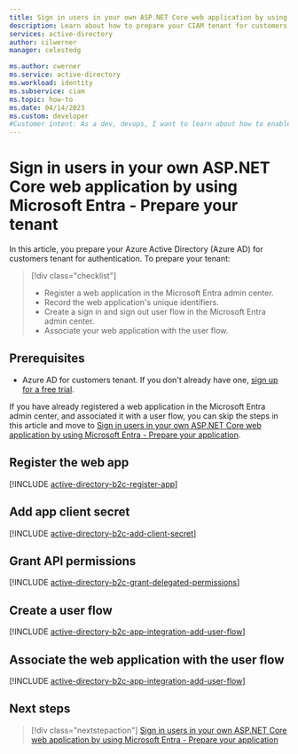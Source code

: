 ```yaml
---
title: Sign in users in your own ASP.NET Core web application by using Microsoft Entra - Prepare your tenant
description: Learn about how to prepare your CIAM tenant for customers to sign in users in your own ASP.NET Core web application by using Microsoft Entra.
services: active-directory
author: cilwerner
manager: celestedg

ms.author: cwerner
ms.service: active-directory
ms.workload: identity
ms.subservice: ciam
ms.topic: how-to
ms.date: 04/14/2023
ms.custom: developer
#Customer intent: As a dev, devops, I want to learn about how to enable authentication in my own ASP.NET Core web app with Azure Active Directory (Azure AD) for customers tenant
---
```


# Sign in users in your own ASP.NET Core web application by using Microsoft Entra - Prepare your tenant

In this article, you prepare your Azure Active Directory (Azure AD) for customers tenant for authentication. To prepare your tenant:

> [!div class="checklist"]
> * Register a web application in the Microsoft Entra admin center.
> * Record the web application's unique identifiers.
> * Create a sign in and sign out user flow in the Microsoft Entra admin center.
> * Associate your web application with the user flow.

## Prerequisites

- Azure AD for customers tenant. If you don't already have one, [sign up for a free trial](https://aka.ms/ciam-hub-free-trial).

If you have already registered a web application in the Microsoft Entra admin center, and associated it with a user flow, you can skip the steps in this article and move to [Sign in users in your own ASP.NET Core web application by using Microsoft Entra - Prepare your application](how-to-web-app-dotnet-sign-in-prepare-app.md).

## Register the web app

[!INCLUDE [active-directory-b2c-register-app](./includes/register-app/register-client-app-common.md)]

## Add app client secret

[!INCLUDE [active-directory-b2c-add-client-secret](./includes/register-app/add-app-client-secret.md)]

## Grant API permissions

[!INCLUDE [active-directory-b2c-grant-delegated-permissions](./includes/register-app/grant-api-permission-sign-in.md)]

## Create a user flow

[!INCLUDE [active-directory-b2c-app-integration-add-user-flow](./includes/configure-user-flow/create-sign-in-sign-out-user-flow.md)]

## Associate the web application with the user flow

[!INCLUDE [active-directory-b2c-app-integration-add-user-flow](./includes/configure-user-flow/add-app-user-flow.md)]

## Next steps

> [!div class="nextstepaction"]
> [Sign in users in your own ASP.NET Core web application by using Microsoft Entra - Prepare your application](how-to-web-app-dotnet-sign-in-prepare-app.md)